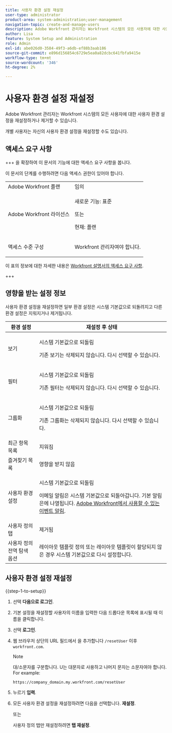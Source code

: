```yaml
---
title: 사용자 환경 설정 재설정
user-type: administrator
product-area: system-administration;user-management
navigation-topic: create-and-manage-users
description: Adobe Workfront 관리자는 Workfront 시스템의 모든 사용자에 대한 사용자 환경 설정을 재설정하거나 제거할 수 있습니다. 개별 사용자는 자신의 사용자 환경 설정을 재설정할 수도 있습니다.
author: Lisa
feature: System Setup and Administration
role: Admin
exl-id: abe026d0-3584-49f3-a6db-ef88b3aab186
source-git-commit: e896d156854c6729e5ea0a82dcbc641fbfa9415e
workflow-type: tm+mt
source-wordcount: '346'
ht-degree: 2%

---
```


# 사용자 환경 설정 재설정

<!-- Audited: 12/2023 -->

Adobe Workfront 관리자는 Workfront 시스템의 모든 사용자에 대한 사용자 환경 설정을 재설정하거나 제거할 수 있습니다.

개별 사용자는 자신의 사용자 환경 설정을 재설정할 수도 있습니다.

## 액세스 요구 사항

+++ 을 확장하여 이 문서의 기능에 대한 액세스 요구 사항을 봅니다.

이 문서의 단계를 수행하려면 다음 액세스 권한이 있어야 합니다.

<table style="table-layout:auto"> 
 <col> 
 <col> 
 <tbody> 
  <tr> 
   <td role="rowheader">Adobe Workfront 플랜</td> 
   <td>임의</td> 
  </tr> 
  <tr> 
   <td role="rowheader">Adobe Workfront 라이선스</td> 
   <td><p>새로운 기능: 표준</p>
       <p>또는</p>
       <p>현재: 플랜</p></td>
  </tr> 
  <tr> 
   <td role="rowheader">액세스 수준 구성</td> 
   <td> <p>Workfront 관리자여야 합니다.</p> </td> 
  </tr> 
 </tbody> 
</table>

이 표의 정보에 대한 자세한 내용은 [Workfront 설명서의 액세스 요구 사항](/help/quicksilver/administration-and-setup/add-users/access-levels-and-object-permissions/access-level-requirements-in-documentation.md).

+++

## 영향을 받는 설정 정보

사용자 환경 설정을 재설정하면 일부 환경 설정은 시스템 기본값으로 되돌려지고 다른 환경 설정은 지워지거나 제거됩니다.

<table style="table-layout:auto"> 
 <col> 
 <col> 
 <thead> 
  <tr> 
   <th><strong>환경 설정</strong> </th> 
   <th><strong>재설정 후 상태</strong> </th> 
  </tr> 
 </thead> 
 <tbody> 
  <tr> 
   <td>보기</td> 
   <td> <p> 시스템 기본값으로 되돌림</p> <p>기존 보기는 삭제되지 않습니다. 다시 선택할 수 있습니다.</p> </td> 
  </tr> 
  <tr> 
   <td>필터</td> 
   <td> <p>시스템 기본값으로 되돌림</p> <p>기존 필터는 삭제되지 않습니다. 다시 선택할 수 있습니다.</p> </td> 
  </tr> 
  <tr> 
   <td>그룹화</td> 
   <td> <p>시스템 기본값으로 되돌림</p> <p>기존 그룹화는 삭제되지 않습니다. 다시 선택할 수 있습니다.</p> </td> 
  </tr> 
  <tr> 
   <td>최근 항목 목록</td> 
   <td>지워짐</td> 
  </tr> 
  <tr> 
   <td>즐겨찾기 목록</td> 
   <td>영향을 받지 않음</td> 
  </tr> 
  <tr> 
   <td>사용자 환경 설정</td> 
   <td> <p>시스템 기본값으로 되돌림</p> <p>이메일 알림은 시스템 기본값으로 되돌아갑니다. 기본 알림은에 나열됩니다. <a href="/help/quicksilver/administration-and-setup/manage-workfront/emails/event-notifications-available-in-wf.md">Adobe Workfront에서 사용할 수 있는 이벤트 알림</a>.</p> </td> 
  </tr> 
  <tr> 
   <td>사용자 정의 탭</td> 
   <td>제거됨</td> 
  </tr> 
  <tr> 
   <td>사용자 정의 전역 탐색 옵션</td> 
   <td>레이아웃 템플릿 정의 또는 레이아웃 템플릿이 할당되지 않은 경우 시스템 기본값으로 다시 설정합니다.</td> 
  </tr> 
 </tbody> 
</table>

## 사용자 환경 설정 재설정

{{step-1-to-setup}}

1. 선택 **다음으로 로그인**.
1. 기본 설정을 재설정할 사용자의 이름을 입력한 다음 드롭다운 목록에 표시될 때 이름을 클릭합니다.
1. 선택  **로그인**.
1. 웹 브라우저 상단의 URL 필드에서 을 추가합니다 `/resetUser` 이후 `workfront.com`.

   >[!NOTE]
   >
   >대/소문자를 구분합니다. U는 대문자로 사용하고 나머지 문자는 소문자여야 합니다. For example:
   >
   >`https://company_domain.my.workfront.com/resetUser`

1. 누르기 **입력**.
1. 모든 사용자 환경 설정을 재설정하려면 다음을 선택합니다. **재설정**.

   또는

   사용자 정의 탭만 재설정하려면 **탭 재설정**.

